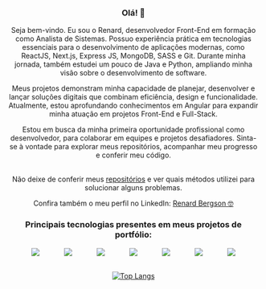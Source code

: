 <div align="center">

### Olá! 👋
<p>
  Seja bem-vindo. Eu sou o Renard, desenvolvedor Front-End em formação como Analista de Sistemas. Possuo experiência prática em tecnologias essenciais para o desenvolvimento de aplicações modernas, como ReactJS, Next.js, Express JS, MongoDB, SASS e Git. Durante minha jornada, também estudei um pouco de Java e Python, ampliando minha visão sobre o desenvolvimento de software.
</p>

<p>
  Meus projetos demonstram minha capacidade de planejar, desenvolver e lançar soluções digitais que combinam eficiência, design e funcionalidade. Atualmente, estou aprofundando conhecimentos em Angular para expandir   minha atuação em projetos Front-End e Full-Stack.
</p>

<p>
  Estou em busca da minha primeira oportunidade profissional como desenvolvedor, para colaborar em equipes e projetos desafiadores. Sinta-se à vontade para explorar meus repositórios, acompanhar meu progresso e conferir meu código.
</p>

<br> Não deixe de conferir meus [repositórios](https://github.com/renardbergson?tab=repositories) e ver quais métodos utilizei para solucionar alguns problemas. </p>

Confira também o meu perfil no LinkedIn: [Renard Bergson 🤓](https://www.linkedin.com/in/renardbergson)

### Principais tecnologias presentes em meus projetos de portfólio:

<div style="display: flex; justify-content: space-evenly;">
  <img src="https://img.shields.io/badge/Sass-CC6699?style=for-the-badge&logo=sass&logoColor=white">

  <img src="https://img.shields.io/badge/React-20232A?style=for-the-badge&logo=react&logoColor=61DAFB">
  
  <img src="https://img.shields.io/badge/Next-black?style=for-the-badge&logo=next.js&logoColor=white">
  
  <img src="https://img.shields.io/badge/Express.js-404D59?style=for-the-badge">

  <img src="https://img.shields.io/badge/python-3670A0?style=for-the-badge&logo=python&logoColor=ffdd54">

  <img src="https://img.shields.io/badge/Java-ED8B00?style=for-the-badge&logo=openjdk&logoColor=white">
  
  <img src="https://img.shields.io/badge/GIT-E44C30?style=for-the-badge&logo=git&logoColor=white">
</div>
  
  <br>
  
  [![Top Langs](https://github-readme-stats.vercel.app/api/top-langs/?username=renardbergson&layout=compact&theme=radical)](https://github.com/anuraghazra/github-readme-stats)
  
</div>
